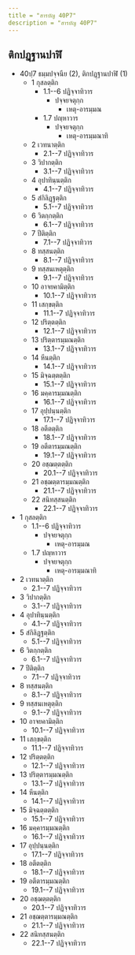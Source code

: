 ```yaml
---
title = "สารบัญ 40P7"
description = "สารบัญ 40P7"
---
```


## ติกปฏฺฐานปาฬิ

- 40ปฺ7 ธมฺมปจฺจนีย (2), ติกปฏฺฐานปาฬิ (1)
  - 1 กุสลตฺติก
    - 1.1--6 ปฏิจฺจาทิวาร
      - ปจฺจยจตุกฺก
        - เหตุ-อารมฺมณ
    - 1.7 ปญฺหาวาร
      - ปจฺจยจตุกฺก
        - เหตุ-อารมฺมณาทิ
  - 2 เวทนาตฺติก
    - 2.1--7 ปฏิจฺจาทิวาร
  - 3 วิปากตฺติก
    - 3.1--7 ปฏิจฺจาทิวาร
  - 4 อุปาทินฺนตฺติก
    - 4.1--7 ปฏิจฺจาทิวาร
  - 5 สํกิลิฏฺฐตฺติก
    - 5.1--7 ปฏิจฺจาทิวาร
  - 6 วิตกฺกตฺติก
    - 6.1--7 ปฏิจฺจาทิวาร
  - 7 ปีติตฺติก
    - 7.1--7 ปฏิจฺจาทิวาร
  - 8 ทสฺสนตฺติก
    - 8.1--7 ปฏิจฺจาทิวาร
  - 9 ทสฺสนเหตุตฺติก
    - 9.1--7 ปฏิจฺจาทิวาร
  - 10 อาจยคามิตฺติก
    - 10.1--7 ปฏิจฺจาทิวาร
  - 11 เสกฺขตฺติก
    - 11.1--7 ปฏิจฺจาทิวาร
  - 12 ปริตฺตตฺติก
    - 12.1--7 ปฏิจฺจาทิวาร
  - 13 ปริตฺตารมฺมณตฺติก
    - 13.1--7 ปฏิจฺจาทิวาร
  - 14 หีนตฺติก
    - 14.1--7 ปฏิจฺจาทิวาร
  - 15 มิจฺฉตฺตตฺติก
    - 15.1--7 ปฏิจฺจาทิวาร
  - 16 มคฺคารมฺมณตฺติก
    - 16.1--7 ปฏิจฺจาทิวาร
  - 17 อุปฺปนฺนตฺติก
    - 17.1--7 ปฏิจฺจาทิวาร
  - 18 อตีตตฺติก
    - 18.1--7 ปฏิจฺจาทิวาร
  - 19 อตีตารมฺมณตฺติก
    - 19.1--7 ปฏิจฺจาทิวาร
  - 20 อชฺฌตฺตตฺติก
    - 20.1--7 ปฏิจฺจาทิวาร
  - 21 อชฺฌตฺตารมฺมณตฺติก
    - 21.1--7 ปฏิจฺจาทิวาร
  - 22 สนิทสฺสนตฺติก
    - 22.1--7 ปฏิจฺจาทิวาร
- 1 กุสลตฺติก
  - 1.1--6 ปฏิจฺจาทิวาร
    - ปจฺจยจตุกฺก
      - เหตุ-อารมฺมณ
  - 1.7 ปญฺหาวาร
    - ปจฺจยจตุกฺก
      - เหตุ-อารมฺมณาทิ
- 2 เวทนาตฺติก
  - 2.1--7 ปฏิจฺจาทิวาร
- 3 วิปากตฺติก
  - 3.1--7 ปฏิจฺจาทิวาร
- 4 อุปาทินฺนตฺติก
  - 4.1--7 ปฏิจฺจาทิวาร
- 5 สํกิลิฏฺฐตฺติก
  - 5.1--7 ปฏิจฺจาทิวาร
- 6 วิตกฺกตฺติก
  - 6.1--7 ปฏิจฺจาทิวาร
- 7 ปีติตฺติก
  - 7.1--7 ปฏิจฺจาทิวาร
- 8 ทสฺสนตฺติก
  - 8.1--7 ปฏิจฺจาทิวาร
- 9 ทสฺสนเหตุตฺติก
  - 9.1--7 ปฏิจฺจาทิวาร
- 10 อาจยคามิตฺติก
  - 10.1--7 ปฏิจฺจาทิวาร
- 11 เสกฺขตฺติก
  - 11.1--7 ปฏิจฺจาทิวาร
- 12 ปริตฺตตฺติก
  - 12.1--7 ปฏิจฺจาทิวาร
- 13 ปริตฺตารมฺมณตฺติก
  - 13.1--7 ปฏิจฺจาทิวาร
- 14 หีนตฺติก
  - 14.1--7 ปฏิจฺจาทิวาร
- 15 มิจฺฉตฺตตฺติก
  - 15.1--7 ปฏิจฺจาทิวาร
- 16 มคฺคารมฺมณตฺติก
  - 16.1--7 ปฏิจฺจาทิวาร
- 17 อุปฺปนฺนตฺติก
  - 17.1--7 ปฏิจฺจาทิวาร
- 18 อตีตตฺติก
  - 18.1--7 ปฏิจฺจาทิวาร
- 19 อตีตารมฺมณตฺติก
  - 19.1--7 ปฏิจฺจาทิวาร
- 20 อชฺฌตฺตตฺติก
  - 20.1--7 ปฏิจฺจาทิวาร
- 21 อชฺฌตฺตารมฺมณตฺติก
  - 21.1--7 ปฏิจฺจาทิวาร
- 22 สนิทสฺสนตฺติก
  - 22.1--7 ปฏิจฺจาทิวาร